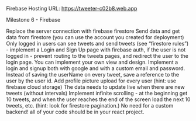 Firebase Hosting URL: https://tweeter-c02b8.web.app

Milestone 6 - Firebase

Replace the server connection with firebase firestore
Send data and get data from firestore (you can use the account you created for deployment)
Only logged in users can see tweets and send tweets (see “firestore rules”) - implement a Login and Sign Up page with firebase auth, if the user is not logged in - prevent routing to the tweets pages, and redirect the user to the login page. You can implement your own view and design. Implement a login and signup both with google and with a custom email and password.
Instead of saving the userName on every tweet, save a reference to the user  by the user id.
Add profile picture upload for every user (hint: use firebase cloud storage)
The data needs to update live when there are new tweets (without intervals)
Implement infinite scrolling - at the beginning get 10 tweets, and when the user reaches the end of the screen load the next 10 tweets, etc. (hint: look for firestore pagination.)
No need for a custom backend! all of your code should be in your react project.


